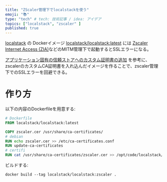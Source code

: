 ```yaml
---
title: "ZScaler管理下でlocalstackを使う"
emoji: "📚"
type: "tech" # tech: 技術記事 / idea: アイデア
topics: ["localstack", "zscaler" ]
published: true
---
```


[localstack](https://localstack.cloud/) の Dockerイメージ [localstack/localstack:latest](https://hub.docker.com/r/localstack/localstack) には [Zscaler Internet Access (ZIA)](https://help.zscaler.com/ja/zia)などのMITM管理下で起動するとSSLエラーになる。

[アプリケーション固有の信頼ストアへのカスタム証明書の追加](https://help.zscaler.com/ja/zia/adding-custom-certificate-application-specific-trust-store) を参考に、
zscalerのカスタムCA証明書を入れ込んだイメージを作ることで、zscaler管理下でのSSLエラーを回避できる。

# 作り方

以下の内容のDockerfileを用意する:

```Dockerfile
# Dockerfile
FROM localstack/localstack:latest

COPY zscaler.cer /usr/share/ca-certificates/
# debian
RUN echo zscaler.cer >> /etc/ca-certificates.conf
RUN update-ca-certificates
# certifi
RUN cat /usr/share/ca-certificates/zscaler.cer >> /opt/code/localstack/.venv/lib/python3.10/site-packages/certifi/cacert.pem
```

ビルドする:

```shell
docker build --tag localstack/localstack:zscaler .
```
